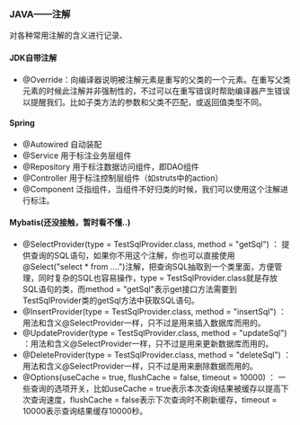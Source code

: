 ### JAVA——注解

对各种常用注解的含义进行记录、

#### JDK自带注解

- @Override：向编译器说明被注解元素是重写的父类的一个元素。在重写父类元素的时候此注解并非强制性的，不过可以在重写错误时帮助编译器产生错误以提醒我们。比如子类方法的参数和父类不匹配，或返回值类型不同。

#### Spring

- @Autowired 自动装配
- @Service 用于标注业务层组件
- @Repository 用于标注数据访问组件，即DAO组件
- @Controller 用于标注控制层组件（如struts中的action）
- @Component 泛指组件，当组件不好归类的时候，我们可以使用这个注解进行标注。

#### Mybatis(还没接触，暂时看不懂..)

- @SelectProvider(type = TestSqlProvider.class, method = "getSql") ： 提供查询的SQL语句，如果你不用这个注解，你也可以直接使用@Select("select * from ....")注解，把查询SQL抽取到一个类里面，方便管理，同时复杂的SQL也容易操作，type = TestSqlProvider.class就是存放SQL语句的类，而method = "getSql"表示get接口方法需要到TestSqlProvider类的getSql方法中获取SQL语句。
- @InsertProvider(type = TestSqlProvider.class, method = "insertSql") ：用法和含义@SelectProvider一样，只不过是用来插入数据库而用的。
- @UpdateProvider(type = TestSqlProvider.class, method = "updateSql") ：用法和含义@SelectProvider一样，只不过是用来更新数据库而用的。
- @DeleteProvider(type = TestSqlProvider.class, method = "deleteSql") ：用法和含义@SelectProvider一样，只不过是用来删除数据而用的。
- @Options(useCache = true, flushCache = false, timeout = 10000) ： 一些查询的选项开关，比如useCache = true表示本次查询结果被缓存以提高下次查询速度，flushCache = false表示下次查询时不刷新缓存，timeout = 10000表示查询结果缓存10000秒。
